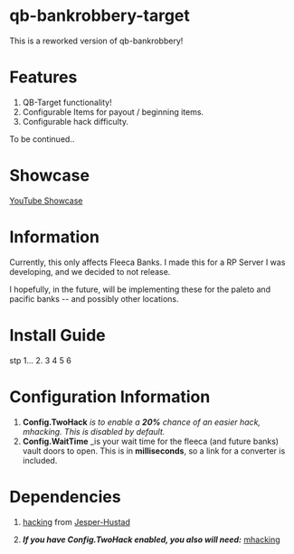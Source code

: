 # qb-bankrobbery-target

This is a reworked version of qb-bankrobbery!

# Features

1. QB-Target functionality!
2. Configurable Items for payout / beginning items.
3. Configurable hack difficulty.

To be continued..

# Showcase

[YouTube Showcase](https://www.youtube.com/watch?v=dQw4w9WgXcQ)

# Information

Currently, this only affects Fleeca Banks. I made this for a RP Server I was developing, and we decided to not release.

I hopefully, in the future, will be implementing these for the paleto and pacific banks -- and possibly other locations.

# Install Guide
stp 1...
2.
3
4
5
6

# Configuration Information

1. **Config.TwoHack** _is to enable a **20%** chance of an easier hack, mhacking. This is disabled by default._
2. **Config.WaitTime** _is your wait time for the fleeca (and future banks) vault doors to open. This is in **milliseconds**, so a link for a converter is included.

# Dependencies 

1. [hacking](https://github.com/Jesper-Hustad/NoPixel-minigame/tree/main/fivem-script) from [Jesper-Hustad](https://github.com/Jesper-Hustad)

2. ***If you have Config.TwoHack enabled, you also will need:*** [mhacking](https://github.com/davedorm/mhacking)

